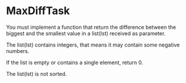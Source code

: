 # MaxDiffTask #

You must implement a function that return the difference between the biggest and the smallest value in a list(lst) received as parameter.

The list(lst) contains integers, that means it may contain some negative numbers.

If the list is empty or contains a single element, return 0.

The list(lst) is not sorted.